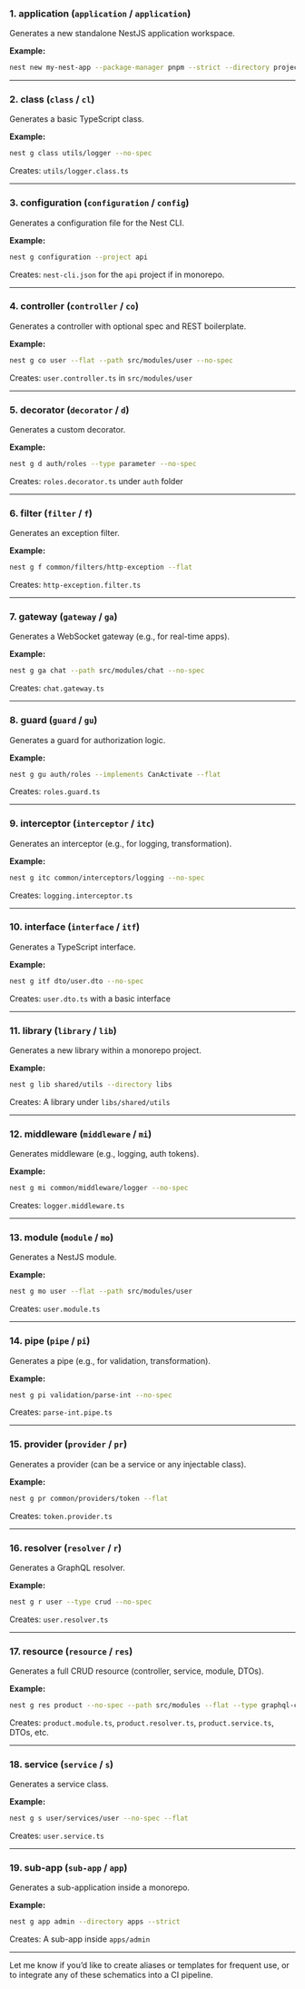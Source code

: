 ### 1. **application (`application` / `application`)**

Generates a new standalone NestJS application workspace.

**Example:**

```bash
nest new my-nest-app --package-manager pnpm --strict --directory projects/api
```

---

### 2. **class (`class` / `cl`)**

Generates a basic TypeScript class.

**Example:**

```bash
nest g class utils/logger --no-spec
```

Creates: `utils/logger.class.ts`

---

### 3. **configuration (`configuration` / `config`)**

Generates a configuration file for the Nest CLI.

**Example:**

```bash
nest g configuration --project api
```

Creates: `nest-cli.json` for the `api` project if in monorepo.

---

### 4. **controller (`controller` / `co`)**

Generates a controller with optional spec and REST boilerplate.

**Example:**

```bash
nest g co user --flat --path src/modules/user --no-spec
```

Creates: `user.controller.ts` in `src/modules/user`

---

### 5. **decorator (`decorator` / `d`)**

Generates a custom decorator.

**Example:**

```bash
nest g d auth/roles --type parameter --no-spec
```

Creates: `roles.decorator.ts` under `auth` folder

---

### 6. **filter (`filter` / `f`)**

Generates an exception filter.

**Example:**

```bash
nest g f common/filters/http-exception --flat
```

Creates: `http-exception.filter.ts`

---

### 7. **gateway (`gateway` / `ga`)**

Generates a WebSocket gateway (e.g., for real-time apps).

**Example:**

```bash
nest g ga chat --path src/modules/chat --no-spec
```

Creates: `chat.gateway.ts`

---

### 8. **guard (`guard` / `gu`)**

Generates a guard for authorization logic.

**Example:**

```bash
nest g gu auth/roles --implements CanActivate --flat
```

Creates: `roles.guard.ts`

---

### 9. **interceptor (`interceptor` / `itc`)**

Generates an interceptor (e.g., for logging, transformation).

**Example:**

```bash
nest g itc common/interceptors/logging --no-spec
```

Creates: `logging.interceptor.ts`

---

### 10. **interface (`interface` / `itf`)**

Generates a TypeScript interface.

**Example:**

```bash
nest g itf dto/user.dto --no-spec
```

Creates: `user.dto.ts` with a basic interface

---

### 11. **library (`library` / `lib`)**

Generates a new library within a monorepo project.

**Example:**

```bash
nest g lib shared/utils --directory libs
```

Creates: A library under `libs/shared/utils`

---

### 12. **middleware (`middleware` / `mi`)**

Generates middleware (e.g., logging, auth tokens).

**Example:**

```bash
nest g mi common/middleware/logger --no-spec
```

Creates: `logger.middleware.ts`

---

### 13. **module (`module` / `mo`)**

Generates a NestJS module.

**Example:**

```bash
nest g mo user --flat --path src/modules/user
```

Creates: `user.module.ts`

---

### 14. **pipe (`pipe` / `pi`)**

Generates a pipe (e.g., for validation, transformation).

**Example:**

```bash
nest g pi validation/parse-int --no-spec
```

Creates: `parse-int.pipe.ts`

---

### 15. **provider (`provider` / `pr`)**

Generates a provider (can be a service or any injectable class).

**Example:**

```bash
nest g pr common/providers/token --flat
```

Creates: `token.provider.ts`

---

### 16. **resolver (`resolver` / `r`)**

Generates a GraphQL resolver.

**Example:**

```bash
nest g r user --type crud --no-spec
```

Creates: `user.resolver.ts`

---

### 17. **resource (`resource` / `res`)**

Generates a full CRUD resource (controller, service, module, DTOs).

**Example:**

```bash
nest g res product --no-spec --path src/modules --flat --type graphql-code-first
```

Creates: `product.module.ts`, `product.resolver.ts`, `product.service.ts`, DTOs, etc.

---

### 18. **service (`service` / `s`)**

Generates a service class.

**Example:**

```bash
nest g s user/services/user --no-spec --flat
```

Creates: `user.service.ts`

---

### 19. **sub-app (`sub-app` / `app`)**

Generates a sub-application inside a monorepo.

**Example:**

```bash
nest g app admin --directory apps --strict
```

Creates: A sub-app inside `apps/admin`

---

Let me know if you’d like to create aliases or templates for frequent use, or to integrate any of these schematics into a CI pipeline.

